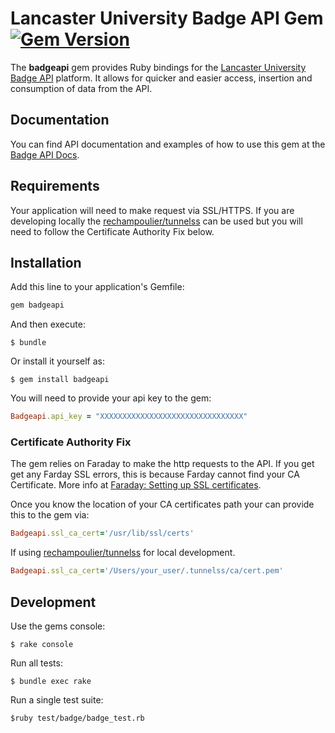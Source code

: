 # Lancaster University Badge API Gem [![Gem Version](https://badge.fury.io/rb/badgeapi.svg)](https://badge.fury.io/rb/badgeapi)

The <strong>badgeapi</strong> gem provides Ruby bindings for the [Lancaster University Badge API](http://innovationhub.lancaster.ac.uk/projects/gamification) platform. It allows for quicker and easier access, insertion and consumption of data from the API.

## Documentation

You can find API documentation and examples of how to use this gem at the [Badge API Docs](http://badgeapi.lancaster.ac.uk).

## Requirements

Your application will need to make request via SSL/HTTPS. If you are developing locally the [rechampoulier/tunnelss](https://github.com/rchampourlier/tunnelss) can be used but you will need to follow the Certificate Authority Fix below.

## Installation

Add this line to your application's Gemfile:

```ruby
gem badgeapi
```

And then execute:

    $ bundle

Or install it yourself as:

    $ gem install badgeapi

You will need to provide your api key to the gem:

```ruby
Badgeapi.api_key = "XXXXXXXXXXXXXXXXXXXXXXXXXXXXXXXX"
```    

### Certificate Authority Fix

The gem relies on Faraday to make the http requests to the API. If you get get any Farday SSL errors, this is because Farday cannot find your CA Certificate. More info at [Faraday: Setting up SSL certificates](https://github.com/lostisland/faraday/wiki/Setting-up-SSL-certificates).

Once you know the location of your CA certificates path your can provide this to the gem via:

```ruby
Badgeapi.ssl_ca_cert='/usr/lib/ssl/certs'
```  

If using [rechampoulier/tunnelss](https://github.com/rchampourlier/tunnelss) for local development.

```ruby
Badgeapi.ssl_ca_cert='/Users/your_user/.tunnelss/ca/cert.pem'
```  

## Development

Use the gems console:

    $ rake console

Run all tests:

    $ bundle exec rake

Run a single test suite:

    $ruby test/badge/badge_test.rb
